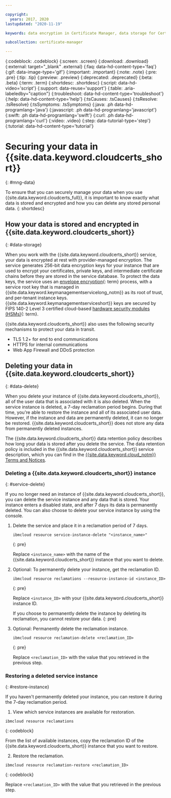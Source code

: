 ```yaml
---

copyright:
  years: 2017, 2020
lastupdated: "2020-11-19"

keywords: data encryption in Certificate Manager, data storage for Certificate Manager, bring your own keys for Certificate Manager, BYOK for Certificate Manager, key management for Certificate Manager, key encryption for Certificate Manager, personal data in Certificate Manager, data deletion for Certificate Manager, data in Certificate Manager, data security in Certificate Manager

subcollection: certificate-manager

---
```


{:codeblock: .codeblock}
{:screen: .screen}
{:download: .download}
{:external: target="_blank" .external}
{:faq: data-hd-content-type='faq'}
{:gif: data-image-type='gif'}
{:important: .important}
{:note: .note}
{:pre: .pre}
{:tip: .tip}
{:preview: .preview}
{:deprecated: .deprecated}
{:beta: .beta}
{:term: .term}
{:shortdesc: .shortdesc}
{:script: data-hd-video='script'}
{:support: data-reuse='support'}
{:table: .aria-labeledby="caption"}
{:troubleshoot: data-hd-content-type='troubleshoot'}
{:help: data-hd-content-type='help'}
{:tsCauses: .tsCauses}
{:tsResolve: .tsResolve}
{:tsSymptoms: .tsSymptoms}
{:java: .ph data-hd-programlang='java'}
{:javascript: .ph data-hd-programlang='javascript'}
{:swift: .ph data-hd-programlang='swift'}
{:curl: .ph data-hd-programlang='curl'}
{:video: .video}
{:step: data-tutorial-type='step'}
{:tutorial: data-hd-content-type='tutorial'}


# Securing your data in {{site.data.keyword.cloudcerts_short}}
{: #mng-data}

To ensure that you can securely manage your data when you use {{site.data.keyword.cloudcerts_full}}, it is important to know exactly what data is stored and encrypted and how you can delete any stored personal data. 
{: shortdesc}



## How your data is stored and encrypted in {{site.data.keyword.cloudcerts_short}}
{: #data-storage}

When you work with the {{site.data.keyword.cloudcerts_short}} service, your data is encrypted at rest with provider-managed encryption. The service generates 256-bit data encryption keys for your instance that are used to encrypt your certificates, private keys, and intermediate certificate chains before they are stored in the service database. To protect the data keys, the service uses an [envelope encryption](#x9860393){: term} process, with a service root key that is managed in {{site.data.keyword.keymanagementservicelong_notm}} as its root of trust, and per-tenant instance keys. {{site.data.keyword.keymanagementserviceshort}} keys are secured by FIPS 140-2 Level 3 certified cloud-based [hardware security modules (HSMs)](#x6704988){: term}.

{{site.data.keyword.cloudcerts_short}} also uses the following security mechanisms to protect your data in transit.

- TLS 1.2+ for end to end communications
- HTTPS for internal communications
- Web App Firewall and DDoS protection

## Deleting your data in {{site.data.keyword.cloudcerts_short}}
{: #data-delete}

When you delete your instance of {{site.data.keyword.cloudcerts_short}}, all of the user data that is associated with it is also deleted. When the service instance is deleted, a 7-day reclamation period begins. During that time, you're able to restore the instance and all of its associated user data. However, if the instance and data are permanently deleted, it can no longer be restored. {{site.data.keyword.cloudcerts_short}} does not store any data from permanently deleted instances.

The {{site.data.keyword.cloudcerts_short}} data retention policy describes how long your data is stored after you delete the service. The data retention policy is included in the {{site.data.keyword.cloudcerts_short}} service description, which you can find in the [{{site.data.keyword.cloud_notm}} Terms and Notices](/docs/overview?topic=overview-terms).

### Deleting a {{site.data.keyword.cloudcerts_short}} instance
{: #service-delete}

If you no longer need an instance of {{site.data.keyword.cloudcerts_short}}, you can delete the service instance and any data that is stored. Your instance enters a disabled state, and after 7 days its data is permanently deleted. You can also choose to delete your service instance by using the console.

1. Delete the service and place it in a reclamation period of 7 days.

    ```
    ibmcloud resource service-instance-delete "<instance_name>"
    ```
    {: pre}

    Replace `<instance_name>` with the name of the {{site.data.keyword.cloudcerts_short}} instance that you want to delete.

2. Optional: To permanently delete your instance, get the reclamation ID.

    ```
    ibmcloud resource reclamations --resource-instance-id <instance_ID>
    ```
    {: pre}

    Replace `<instance_ID>` with your {{site.data.keyword.cloudcerts_short}} instance ID.

    If you choose to permanently delete the instance by deleting its reclamation, you cannot restore your data.
    {: pre}

3. Optional: Permanently delete the reclamation instance.

    ```
    ibmcloud resource reclamation-delete <reclamation_ID>
    ```
    {: pre}

    Replace `<reclamation_ID>` with the value that you retrieved in the previous step.

### Restoring a deleted service instance
{: #restore-instance}

If you haven't permanently deleted your instance, you can restore it during the 7-day reclamation period. 

1. View which service instances are available for restoration.

  ```
  ibmcloud resource reclamations
  ```
  {: codeblock}

  From the list of available instances, copy the reclamation ID of the {{site.data.keyword.cloudcerts_short}} instance that you want to restore. 

2. Restore the reclamation.

  ```
  ibmcloud resource reclamation-restore <reclamation_ID>
  ```
  {: codeblock}

  Replace `<reclamation_ID>` with the value that you retrieved in the previous step.
